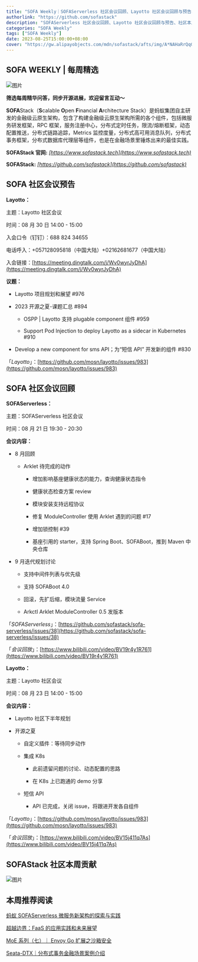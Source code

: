 ```yaml
---
title: "SOFA Weekly｜SOFAServerless 社区会议回顾、Layotto 社区会议回顾与预告、社区本周贡献"
authorlink: "https://github.com/sofastack"
description: "SOFAServerless 社区会议回顾、Layotto 社区会议回顾与预告、社区本周贡献"
categories: "SOFA Weekly"
tags: ["SOFA Weekly"]
date: 2023-08-25T15:00:00+08:00
cover: "https://gw.alipayobjects.com/mdn/sofastack/afts/img/A*NAHaRrQqGzAAAAAAAAAAAAAAARQnAQ"
---
```


## SOFA WEEKLY | 每周精选

![图片](https://gw.alipayobjects.com/mdn/sofastack/afts/img/A*NAHaRrQqGzAAAAAAAAAAAAAAARQnAQ)

**筛选每周精华问答，同步开源进展，欢迎留言互动～** 

**SOFA**Stack（**S**calable **O**pen **F**inancial **A**rchitecture Stack）是蚂蚁集团自主研发的金融级云原生架构，包含了构建金融级云原生架构所需的各个组件，包括微服务研发框架，RPC 框架，服务注册中心，分布式定时任务，限流/熔断框架，动态配置推送，分布式链路追踪，Metrics 监控度量，分布式高可用消息队列，分布式事务框架，分布式数据库代理层等组件，也是在金融场景里锤炼出来的最佳实践。

**SOFAStack 官网:** *[https://www.sofastack.tech](https://www.sofastack.tech)*

**SOFAStack:** *[https://github.com/sofastack](https://github.com/sofastack)*

## SOFA 社区会议预告

**Layotto：**

主题：Layotto 社区会议

时间：08 月 30 日 14:00 - 15:00

入会口令（钉钉）：688 824 34655

电话呼入：+057128095818（中国大陆）+02162681677（中国大陆）

入会链接：[https://meeting.dingtalk.com/j/Wv0wyrJyDhA](https://meeting.dingtalk.com/j/Wv0wyrJyDhA)

**议题：**

- Layotto 项目规划和展望 #976

- 2023 开源之夏-课题汇总 #894

  - OSPP | Layotto 支持 plugable component 组件 #959

  - Support Pod Injection to deploy Layotto as a sidecar in Kubernetes #910
    
- Develop a new component for sms API；为“短信 API” 开发新的组件 #830

「*Layotto*」：[https://github.com/mosn/layotto/issues/983](https://github.com/mosn/layotto/issues/983)

## SOFA 社区会议回顾 

**SOFAServerless：**

主题：SOFAServerless 社区会议

时间：08 月 21 日 19:30 - 20:30

**会议内容：**

- 8 月回顾

  - Arklet 待完成的动作

    - 增加影响基座健康状态的能力，查询健康状态指令
      
    - 健康状态检查方案 review
      
    - 模块安装支持远程协议
      
    - 修复 ModuleController 使用 Arklet 遇到的问题 #17
      
    - 增加锁控制 #39
      
    - 基座引用的 starter，支持 Spring Boot、SOFABoot，推到 Maven 中央仓库

- 9 月迭代规划讨论

  - 支持中间件列表与优先级
    
  - 支持 SOFABoot 4.0
    
  - 回滚，先扩后缩，模块流量 Service
    
  - Arkctl Arklet ModuleController 0.5 发版本
 
「*SOFAServerless*」：[https://github.com/sofastack/sofa-serverless/issues/38](https://github.com/sofastack/sofa-serverless/issues/38)

「*会议回放*」：[https://www.bilibili.com/video/BV19r4y1R761](https://www.bilibili.com/video/BV19r4y1R761)

**Layotto：**

主题：Layotto 社区会议

时间：08 月 23 日 14:00 - 15:00

**会议内容：**

- Layotto 社区下半年规划

- 开源之夏

  - 自定义插件：等待同步动作

  - 集成 K8s

    - 此前遗留问题的讨论、动态配置的思路

    - 在 K8s 上已跑通的 demo 分享

  - 短信 API

    - API 已完成，关闭 issue，将跟进开发各自组件

「*Layotto*」：[https://github.com/mosn/layotto/issues/983](https://github.com/mosn/layotto/issues/983)

「*会议回放*」：[https://www.bilibili.com/video/BV15j411q7As](https://www.bilibili.com/video/BV15j411q7As)

## SOFAStack 社区本周贡献 

![图片](https://mdn.alipayobjects.com/huamei_soxoym/afts/img/A*CJGnQqSAY2cAAAAAAAAAAAAADrGAAQ/original)

## 本周推荐阅读

[蚂蚁 SOFAServerless 微服务新架构的探索与实践](http://mp.weixin.qq.com/s?__biz=MzUzMzU5Mjc1Nw==&mid=2247539145&idx=1&sn=43b537588aaba43e96dfaecc0559f90d&chksm=faa3b613cdd43f0556902c4836b2734f5c7fa0c5e291453171cf288f1d424aaa8fb7fa081502&scene=21)

[超越边界：FaaS 的应用实践和未来展望](http://mp.weixin.qq.com/s?__biz=MzUzMzU5Mjc1Nw==&mid=2247539068&idx=1&sn=df83153437d75a7c0b12360066480b49&chksm=faa3b6a6cdd43fb0159ecd2152dc4614c9c9d8003a3423c6c9833c7f19afbfadade59641edae&scene=21)

[MoE 系列（七）｜ Envoy Go 扩展之沙箱安全](http://mp.weixin.qq.com/s?__biz=MzUzMzU5Mjc1Nw==&mid=2247538840&idx=1&sn=62286a02933ffae587479586b39ce3c1&chksm=faa3b742cdd43e5427fd1b2a44e8ded825a413f867ed3eb62451c18e2a0ea9cfcf1d703c4513&scene=21)

[Seata-DTX｜分布式事务金融场景案例介绍](http://mp.weixin.qq.com/s?__biz=MzUzMzU5Mjc1Nw==&mid=2247537905&idx=1&sn=a92e6aa6ac60fe23b6a21043777c7aa7&chksm=faa3bb2bcdd4323d2470977f715f383ec3bf10b610a7467ebb4ae6e6ddbb7cb2f8f87766de55&scene=21)
